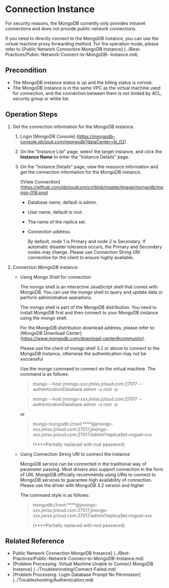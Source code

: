 # Connection Instance

For security reasons, the MongoDB currently only provides intranet connections and does not provide public network connections.

If you need to directly connect to the MongoDB instance, you can use the virtual machine proxy forwarding method. For the operation mode, please refer to [Public Network Connection MongoDB Instance] (../Best-Practices/Public-Network-Connect-to-MongoDB- Instance.md).



## Precondition
- The MongoDB instance status is up and the billing status is normal.
- The MongoDB instance is in the same VPC as the virtual machine used for connection, and the connection between them is not limited by ACL, security group or white list.

## Operation Steps
1. Get the connection information for the MongoDB instance.
   1. Login [MongoDB Console] (https://mongodb-console.jdcloud.com/mongodb?dataCenter=bj_02).
   1. On the "Instance List" page, select the target instance, and click the **Instance Name** to enter the "Instance Details" page.
   1. On the "Instance Details" page, view the resource information and get the connection information for the MongoDB instance.
   
		![View Connection] (https://github.com/jdcloudcom/cn/blob/master/image/mongodb/mongo-016.png)

		- Database name, default is admin.
		- User name, default is root.
		- The name of the replica set.
		- Connection address.
				
		   By default, node 1 is Primary and node 2 is Secondary. If automatic disaster tolerance occurs, the Primary and Secondary nodes may change.
                Please use Connection String URI connection for the client to ensure highly available.

2. Connection MongoDB instance.
   - Using Mongo Shell for connection

		The mongo shell is an interactive JavaScript shell that comes with MongoDB. You can use the mongo shell to query and update data or perform administrative operations.
		
		The mongo shell is part of the MongoDB distribution. You need to install MongoDB first and then connect to your MongoDB instance using the mongo shell.
		
		For the MongoDB distribution download address, please refer to: [MongoDB Download Center] (https://www.mongodb.com/download-center#community).
		
		Please use the client of mongo shell 3.2 or above to connect to the MongoDB instance, otherwise the authentication may not be successful
		
		Use the mongo command to connect on the virtual machine. The command is as follows:

		> mongo --host jmongo-xxx.jmiss.jcloud.com:27017 --authenticationDatabase admin -u root -p
		
		> mongo --host jmongo-xxx.jmiss.jcloud.com:27017 --authenticationDatabase admin -u root -p
		
		or
		
		> mongo mongodb://root:****@jmongo-xxx.jmiss.jcloud.com:27017,jmongo-xxx.jmiss.jcloud.com:27017/admin?replicaSet=mgset-xxx
		
		>(****Partially replaced with root password)
		
   - Using Connection String URI to connect the instance
   
      MongoDB service can be connected in the traditional way of parameter passing. Most drivers also support connection in the form of URI. MongoDB officially recommends using URIs to connect to MongoDB services to guarantee high availability of connection. Please use the driver with MongoDB 3.2 version and higher
		
      The command style is as follows:

	   > mongodb://root:****@jmongo-xxx.jmiss.jcloud.com:27017,jmongo-xxx.jmiss.jcloud.com:27017/admin?replicaSet=mgset-xxx
	   
	   > (****Partially replaced with root password)
		
		
## Related Reference

- Public Network Connection MongoDB Instance] (../Best-Practices/Public-Network-Connect-to-MongoDB-Instance.md)
- [Problem Processing: Virtual Machine Unable to Connect MongoDB Instance] (../Troubleshooting/Connect-Failed.md)
- [Problem Processing: Login Database Prompt No Permission] (../Troubleshooting/Authentication.md)
		
